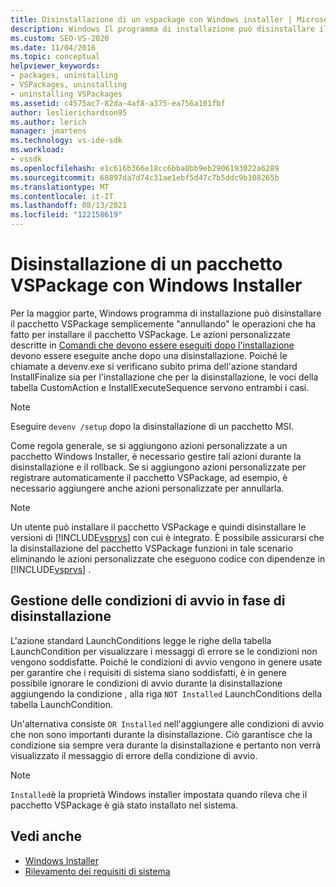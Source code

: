```yaml
---
title: Disinstallazione di un vspackage con Windows installer | Microsoft Docs
description: Windows Il programma di installazione può disinstallare il pacchetto VSPackage invertindo l'installazione. Informazioni su come gestire le azioni personalizzate nel pacchetto Windows Installer.
ms.custom: SEO-VS-2020
ms.date: 11/04/2016
ms.topic: conceptual
helpviewer_keywords:
- packages, uninstalling
- VSPackages, uninstalling
- uninstalling VSPackages
ms.assetid: c4575ac7-82da-4af8-a375-ea756a101fbf
author: leslierichardson95
ms.author: lerich
manager: jmartens
ms.technology: vs-ide-sdk
ms.workload:
- vssdk
ms.openlocfilehash: e1c616b366e18cc6bba0bb9eb2906193022a6289
ms.sourcegitcommit: 68897da7d74c31ae1ebf5d47c7b5ddc9b108265b
ms.translationtype: MT
ms.contentlocale: it-IT
ms.lasthandoff: 08/13/2021
ms.locfileid: "122158619"
---
```

# <a name="uninstalling-a-vspackage-with-windows-installer"></a>Disinstallazione di un pacchetto VSPackage con Windows Installer
Per la maggior parte, Windows programma di installazione può disinstallare il pacchetto VSPackage semplicemente "annullando" le operazioni che ha fatto per installare il pacchetto VSPackage. Le azioni personalizzate descritte in [Comandi che devono essere eseguiti dopo l'installazione](../../extensibility/internals/commands-that-must-be-run-after-installation.md) devono essere eseguite anche dopo una disinstallazione. Poiché le chiamate a devenv.exe si verificano subito prima dell'azione standard InstallFinalize sia per l'installazione che per la disinstallazione, le voci della tabella CustomAction e InstallExecuteSequence servono entrambi i casi.

> [!NOTE]
> Eseguire `devenv /setup` dopo la disinstallazione di un pacchetto MSI.

 Come regola generale, se si aggiungono azioni personalizzate a un pacchetto Windows Installer, è necessario gestire tali azioni durante la disinstallazione e il rollback. Se si aggiungono azioni personalizzate per registrare automaticamente il pacchetto VSPackage, ad esempio, è necessario aggiungere anche azioni personalizzate per annullarla.

> [!NOTE]
> Un utente può installare il pacchetto VSPackage e quindi disinstallare le versioni di [!INCLUDE[vsprvs](../../code-quality/includes/vsprvs_md.md)] con cui è integrato. È possibile assicurarsi che la disinstallazione del pacchetto VSPackage funzioni in tale scenario eliminando le azioni personalizzate che eseguono codice con dipendenze in [!INCLUDE[vsprvs](../../code-quality/includes/vsprvs_md.md)] .

## <a name="handling-launch-conditions-at-uninstall-time"></a>Gestione delle condizioni di avvio in fase di disinstallazione
 L'azione standard LaunchConditions legge le righe della tabella LaunchCondition per visualizzare i messaggi di errore se le condizioni non vengono soddisfatte. Poiché le condizioni di avvio vengono in genere usate per garantire che i requisiti di sistema siano soddisfatti, è in genere possibile ignorare le condizioni di avvio durante la disinstallazione aggiungendo la condizione , alla riga `NOT Installed` LaunchConditions della tabella LaunchCondition.

 Un'alternativa consiste `OR Installed` nell'aggiungere alle condizioni di avvio che non sono importanti durante la disinstallazione. Ciò garantisce che la condizione sia sempre vera durante la disinstallazione e pertanto non verrà visualizzato il messaggio di errore della condizione di avvio.

> [!NOTE]
> `Installed`è la proprietà Windows installer impostata quando rileva che il pacchetto VSPackage è già stato installato nel sistema.

## <a name="see-also"></a>Vedi anche
- [Windows Installer](/previous-versions/ee231230(v=vs.100))
- [Rilevamento dei requisiti di sistema](../../extensibility/internals/detecting-system-requirements.md)